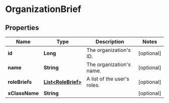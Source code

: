 # OrganizationBrief

## Properties
Name | Type | Description | Notes
------------ | ------------- | ------------- | -------------
**id** | **Long** | The organization&#x27;s ID. |  [optional]
**name** | **String** | The organization&#x27;s name. |  [optional]
**roleBriefs** | [**List&lt;RoleBrief&gt;**](RoleBrief.md) | A list of the user&#x27;s roles. |  [optional]
**xClassName** | **String** |  |  [optional]
